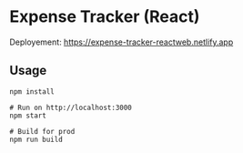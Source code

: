 # Expense Tracker (React)

Deployement: https://expense-tracker-reactweb.netlify.app

## Usage

```
npm install

# Run on http://localhost:3000
npm start

# Build for prod
npm run build
```
